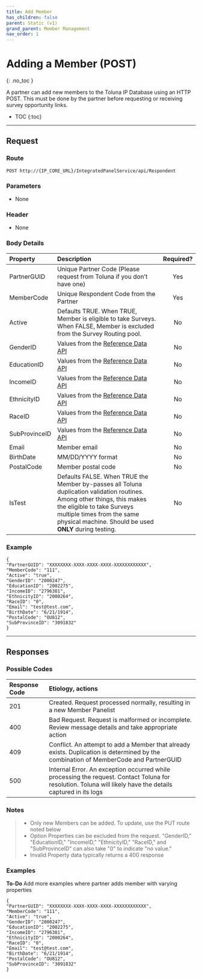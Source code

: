 ```yaml
---
title: Add Member
has_children: false
parent: Static (v1)
grand_parent: Member Management
nav_order: 1
---
```



# Adding a Member (POST)
{: .no_toc }

A partner can add new members to the Toluna IP Database using an HTTP POST. This must be done by the partner before requesting or receiving survey opportunity links.

* TOC
{:toc}

---

## Request

### Route

```plaintext
POST http://{IP_CORE_URL}/IntegratedPanelService/api/Respondent
```

### Parameters

 - None
 
### Header
 - None

### Body Details

| Property | Description | Required? |
| :--------| :--- | :---: |
| PartnerGUID | Unique Partner Code (Please request from Toluna if you don’t have one) | Yes |
| MemberCode | Unique Respondent Code from the Partner | Yes |
| Active | Defaults TRUE. When TRUE, Member is eligible to take Surveys. When FALSE, Member is excluded from the Survey Routing pool. | No |
| GenderID | Values from the [Reference Data API](/mapping/referencedataapi/) | No |
| EducationID | Values from the [Reference Data API](/mapping/referencedataapi/) | No |
| IncomeID | Values from the [Reference Data API](/mapping/referencedataapi/) | No |
| EthnicityID | Values from the [Reference Data API](/mapping/referencedataapi/) | No |
| RaceID | Values from the [Reference Data API](/mapping/referencedataapi/) | No |
| SubProvinceID | Values from the [Reference Data API](/mapping/referencedataapi/) | No |
| Email | Member email | No |
| BirthDate | MM/DD/YYYY format | No |
| PostalCode | Member postal code | No |
| IsTest | Defaults FALSE. When TRUE the Member by-passes all Toluna duplication validation routines. Among other things, this makes the eligible to take Surveys multiple times from the same physical machine. Should be used **ONLY** during testing. | No |

### Example

 ```plaintext
{
 "PartnerGUID": "XXXXXXXX-XXXX-XXXX-XXXX-XXXXXXXXXXXX",  
 "MemberCode": "111", 
 "Active": "true", 
 "GenderID": "2000247", 
 "EducationID": "2002275", 
 "IncomeID": "2796381", 
 "EthnicityID": "2000264",
 "RaceID": "0", 
 "Email": "test@test.com", 
 "BirthDate": "6/21/1914", 
 "PostalCode": "OU812", 
 "SubProvinceID": "3091832"
}
```

---

## Responses

### Possible Codes

| Response Code | Etiology, actions |
| :--- | :--- |
| 201 | Created. Request processed normally, resulting in a new Member Panelist |
| 400 | Bad Request. Request is malformed or incomplete. Review message details and take appropriate action |
| 409 | Conflict. An attempt to add a Member that already exists. Duplication is determined by the combination of MemberCode and PartnerGUID |
| 500 | Internal Error. An exception occurred while processing the request. Contact Toluna for resolution. Toluna will likely have the details captured in its logs |

### Notes

> - Only new Members can be added. To update, use the PUT route noted below
> - Option Properties can be excluded from the request. "GenderID," "EducationID," "IncomeID," "EthnicityID," "RaceID," and "SubProvinceID" can also take "0" to indicate "no value."
> - Invalid Property data typically returns a 400 response

### Examples
**To-Do** Add more examples where partner adds member with varying properties

 ```plaintext
{
 "PartnerGUID": "XXXXXXXX-XXXX-XXXX-XXXX-XXXXXXXXXXXX",  
 "MemberCode": "111", 
 "Active": "true", 
 "GenderID": "2000247", 
 "EducationID": "2002275", 
 "IncomeID": "2796381", 
 "EthnicityID": "2000264",
 "RaceID": "0", 
 "Email": "test@test.com", 
 "BirthDate": "6/21/1914", 
 "PostalCode": "OU812", 
 "SubProvinceID": "3091832"
}
```

